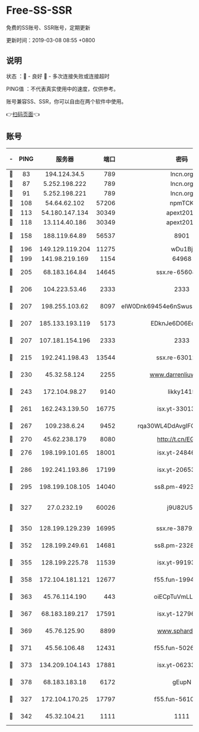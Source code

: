 # Free-SS-SSR

免费的SS账号、SSR账号，定期更新

更新时间：2019-03-08 08:55 +0800

## 说明

状态     ：🙂 - 良好 🙁 - 多次连接失败或连接超时

PING值   ：不代表真实使用中的速度，仅供参考。

账号兼容SS、SSR，你可以自由在两个软件中使用。

👉[扫码页面](https://liesauer.github.io/Free-SS-SSR/)👈

## 账号

|-|PING|服务器|端口|密码|加密方式|区域|
|:----:|:----:|:-----:|-----:|:----:|:----:|:----:|
|🙂|83|194.124.34.5|789|lncn.org|rc4|JP|
|🙂|87|5.252.198.222|789|lncn.org|rc4|JP|
|🙂|91|5.252.198.221|789|lncn.org|rc4|JP|
|🙂|108|54.64.62.102|57206|npmTCK|rc4-md5|JP|
|🙂|113|54.180.147.134|30349|apext2019|chacha20|KR|
|🙂|118|13.114.40.186|30349|apext2019|chacha20|JP|
|🙂|158|188.119.64.89|56537|8901|aes-256-cfb|RU|
|🙂|196|149.129.119.204|11275|wDu1Bj|rc4-md5|HK|
|🙂|199|141.98.219.169|1154|64968|chacha20|US|
|🙂|205|68.183.164.84|14645|ssx.re-65608232|aes-256-cfb|US|
|🙂|206|104.223.53.46|2333|2333|aes-256-cfb|US|
|🙂|207|198.255.103.62|8097|eIW0Dnk69454e6nSwuspv9DmS201tQ0D|aes-256-cfb|US|
|🙂|207|185.133.193.119|5173|EDknJe6D06EoWDaw|aes-256-cfb|US|
|🙂|207|107.181.154.196|2333|2333|aes-256-cfb|US|
|🙂|215|192.241.198.43|13544|ssx.re-63012988|aes-256-cfb|US|
|🙂|230|45.32.58.124|2255|www.darrenliuwei.com|aes-256-cfb|JP|
|🙂|243|172.104.98.27|9140|likky1415|aes-256-cfb|JP|
|🙂|261|162.243.139.50|16775|isx.yt-33013834|aes-256-cfb|US|
|🙂|267|109.238.6.24|9452|rqa30WL4DdAvgIFG6Fs3znzTa|aes-256-cfb|FR|
|🙂|270|45.62.238.179|8080|http://t.cn/EGJIyrl|rc4-md5|CA|
|🙂|276|198.199.101.65|18001|isx.yt-24846326|aes-256-cfb|US|
|🙂|286|192.241.193.86|17199|isx.yt-20653329|aes-256-cfb|US|
|🙂|295|198.199.108.105|14040|ss8.pm-49239037|aes-256-cfb|US|
|🙂|327|27.0.232.19|60026|j9U82U53|xchacha20-ietf-poly1305|HK|
|🙂|350|128.199.129.239|16995|ssx.re-38792926|aes-256-cfb|SG|
|🙂|352|128.199.249.61|14681|ss8.pm-23285637|aes-256-cfb|SG|
|🙂|355|128.199.225.78|11539|isx.yt-99193903|aes-256-cfb|SG|
|🙂|358|172.104.181.121|12677|f55.fun-19942121|aes-256-cfb|SG|
|🙂|363|45.76.114.190|443|oiECpTuVmLLxk4Ts|aes-256-cfb|AU|
|🙂|367|68.183.189.217|17591|isx.yt-12796868|aes-256-cfb|SG|
|🙂|369|45.76.125.90|8899|www.sphard.com|aes-256-cfb|AU|
|🙂|371|45.56.106.48|12431|f55.fun-50265389|aes-256-cfb|US|
|🙂|373|134.209.104.143|17881|isx.yt-06233308|aes-256-cfb|SG|
|🙂|378|68.183.183.18|6172|gEupN|aes-256-cfb|SG|
|🙂|327|172.104.170.25|17797|f55.fun-56102907|aes-256-cfb|SG|
|🙂|342|45.32.104.21|1111|1111|aes-256-cfb|SG|
